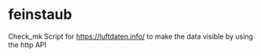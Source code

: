 # feinstaub

Check_mk Script for https://luftdaten.info/ to make the data visible
by using the http API 
